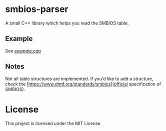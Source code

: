 # smbios-parser
A small C++ library which helps you read the SMBIOS table.

## Example
See [example.cpp](example.cpp)


## Notes
Not all table structures are implemented. If you'd like to add a structure, check the [https://www.dmtf.org/standards/smbios](official specification of SMBIOS).

# License
This project is licensed under the MIT License.
